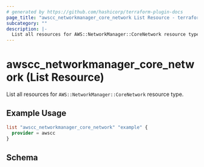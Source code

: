 ```yaml
---
# generated by https://github.com/hashicorp/terraform-plugin-docs
page_title: "awscc_networkmanager_core_network List Resource - terraform-provider-awscc"
subcategory: ""
description: |-
  List all resources for AWS::NetworkManager::CoreNetwork resource type.
---
```


# awscc_networkmanager_core_network (List Resource)

List all resources for `AWS::NetworkManager::CoreNetwork` resource type.

## Example Usage

```terraform
list "awscc_networkmanager_core_network" "example" {
  provider = awscc
}
```

<!-- schema generated by tfplugindocs -->
## Schema
